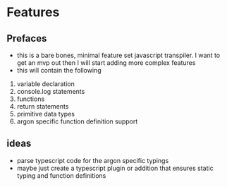 # Features 

## Prefaces
- this is a bare bones, minimal feature set javascript transpiler. I want to get an mvp out then I will start adding more complex features
- this will contain the following
1. variable declaration
2. console.log statements
3. functions
4. return statements
5. primitive data types 
6. argon specific function definition support 

## ideas
- parse typescript code for the argon specific typings
- maybe just create a typescript plugin or addition that ensures static typing and function definitions
